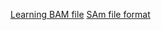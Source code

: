  [Learning BAM file](https://davetang.github.io/learning_bam_file/)
[SAm file format](https://davetang.org/wiki/tiki-index.php?page=SAM)
